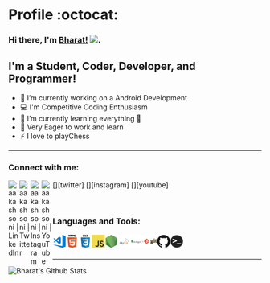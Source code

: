 # Profile  :octocat:
### Hi there, I'm [Bharat!]() <img src="https://raw.githubusercontent.com/vatsa287/vatsa287/master/assets/Hi.gif?raw=true" width="30px">. 


## I'm a Student, Coder, Developer, and Programmer!
- 🔭 I’m currently working on a Android Development 
- 💻 I'm Competitive Coding Enthusiasm
- 🌱 I’m currently learning everything 🤣
- 👯 Very Eager to work and learn
- ⚡ I love to playChess

---

### Connect with me:

<!-- [<img align="left" alt="codeSTACKr.com" width="22px" src="https://raw.githubusercontent.com/iconic/open-iconic/master/svg/globe.svg" />][website] -->
[<img align="left" alt="aakashsoni | LinkedIn" width="22px" src="https://cdn.jsdelivr.net/npm/simple-icons@v3/icons/linkedin.svg" />][linkedin]
[<img align="left" alt="aakashsoni | Twitter" width="22px" src="https://cdn.jsdelivr.net/npm/simple-icons@v3/icons/twitter.svg" />][twitter]
[<img align="left" alt="aakashsoni | Instagram" width="22px" src="https://cdn.jsdelivr.net/npm/simple-icons@v3/icons/instagram.svg" />][instagram]
[<img align="left" alt="aakashsoni | YouTube" width="22px" src="https://cdn.jsdelivr.net/npm/simple-icons@v3/icons/youtube.svg" />][youtube]

<br />

### Languages and Tools:

<img align="left" alt="Visual Studio Code" width="26px" src="https://raw.githubusercontent.com/github/explore/80688e429a7d4ef2fca1e82350fe8e3517d3494d/topics/visual-studio-code/visual-studio-code.png" />
<img align="left" alt="HTML5" width="26px" src="https://raw.githubusercontent.com/github/explore/80688e429a7d4ef2fca1e82350fe8e3517d3494d/topics/html/html.png" />
<img align="left" alt="CSS3" width="26px" src="https://raw.githubusercontent.com/github/explore/80688e429a7d4ef2fca1e82350fe8e3517d3494d/topics/css/css.png" />
<img align="left" alt="JavaScript" width="26px" src="https://raw.githubusercontent.com/github/explore/80688e429a7d4ef2fca1e82350fe8e3517d3494d/topics/javascript/javascript.png" />
<!-- <img align="left" alt="React" width="26px" src="https://raw.githubusercontent.com/github/explore/80688e429a7d4ef2fca1e82350fe8e3517d3494d/topics/react/react.png" /> -->
<img align="left" alt="Node.js" width="26px" src="https://raw.githubusercontent.com/github/explore/80688e429a7d4ef2fca1e82350fe8e3517d3494d/topics/nodejs/nodejs.png" />
<img align="left" alt="MySQL" width="26px" src="https://raw.githubusercontent.com/github/explore/80688e429a7d4ef2fca1e82350fe8e3517d3494d/topics/mysql/mysql.png" />
<img align="left" alt="MongoDB" width="26px" src="https://raw.githubusercontent.com/github/explore/80688e429a7d4ef2fca1e82350fe8e3517d3494d/topics/mongodb/mongodb.png" />
<img align="left" alt="Git" width="26px" src="https://raw.githubusercontent.com/github/explore/80688e429a7d4ef2fca1e82350fe8e3517d3494d/topics/git/git.png" />
<img align="left" alt="GitHub" width="26px" src="https://raw.githubusercontent.com/github/explore/78df643247d429f6cc873026c0622819ad797942/topics/github/github.png" />
<img align="left" alt="Terminal" width="26px" src="https://raw.githubusercontent.com/github/explore/80688e429a7d4ef2fca1e82350fe8e3517d3494d/topics/terminal/terminal.png" />
<br />
<br />

---

<img align="left" alt="Bharat's Github Stats" src="https://github-readme-stats.vercel.app/api?username=bharatchhipa&show_icons=true&hide_border=true" />

<!-- [website]: # -->
[linkedin]: https://www.linkedin.com/in/aakash-soni-professional/
